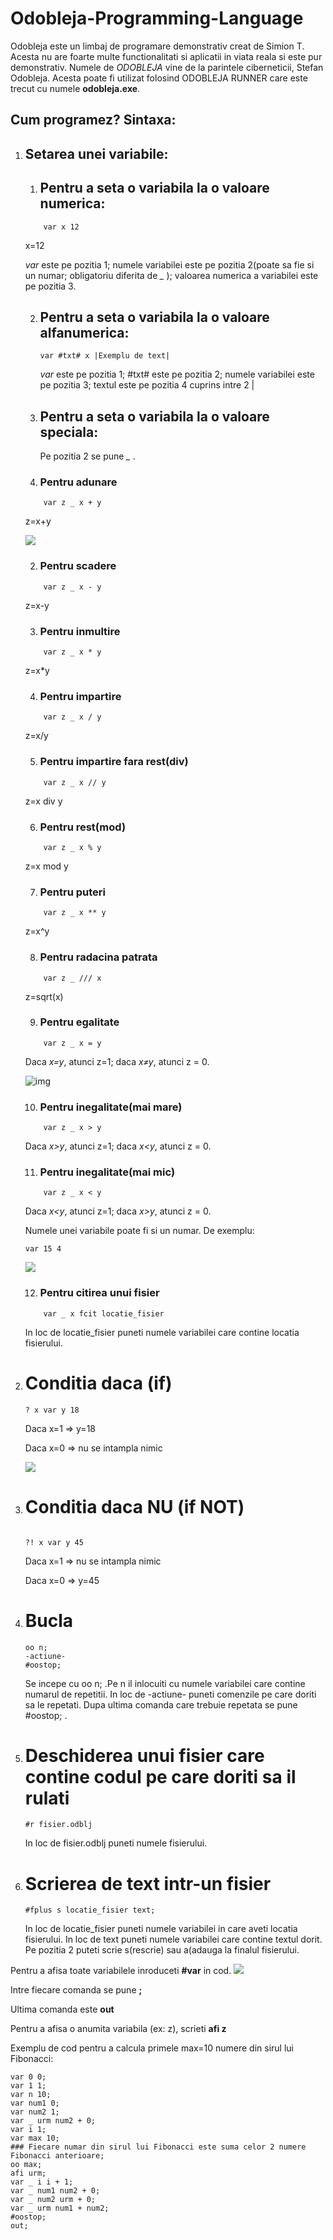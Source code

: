 # Odobleja-Programming-Language

   Odobleja este un limbaj de programare demonstrativ creat de Simion T. Acesta nu are foarte multe functionalitati si aplicatii in viata reala si este pur demonstrativ. Numele de *ODOBLEJA* vine de la parintele ciberneticii, Stefan Odobleja. Acesta poate fi utilizat folosind ODOBLEJA RUNNER care este trecut cu numele **odobleja.exe**.

## Cum programez? Sintaxa:
 1. ## Setarea unei variabile:
    1. ##   Pentru a seta o variabila la o valoare numerica:
      ```odobleja
          var x 12
       ```
      x=12

      *var* este pe pozitia 1; numele variabilei este pe pozitia 2(poate sa fie si un numar; obligatoriu diferita de *_* ); valoarea numerica a variabilei este pe pozitia 3.

    2. ##   Pentru a seta o variabila la o valoare alfanumerica:
   
       ```odobleja
       var #txt# x |Exemplu de text|
       ```
       *var* este pe pozitia 1; #txt# este pe pozitia 2; numele variabilei este pe pozitia 3; textul este pe pozitia 4 cuprins intre 2 |
    3. ##   Pentru a seta o variabila la o valoare speciala:

       Pe pozitia 2 se pune *_* . 

      1. ###     Pentru adunare

      ```odobleja
          var z _ x + y   
       ```
       z=x+y

       ![](https://github.com/RoAstro/Odobleja-Programming-Language-/blob/main/plus.png?raw=true)


       2. ###     Pentru scadere

      ```odobleja
          var z _ x - y   
       ```
       z=x-y

       3.  ###     Pentru inmultire

      ```odobleja
          var z _ x * y   
       ```
       z=x*y

       4. ###     Pentru impartire

      ```odobleja
          var z _ x / y   
       ```
       z=x/y

       5. ###     Pentru impartire fara rest(div)

      ```odobleja
          var z _ x // y   
       ```
       z=x div y

       6. ###     Pentru rest(mod)

      ```odobleja
          var z _ x % y    
       ```
       z=x mod y

       7. ###     Pentru puteri

      ```odobleja
          var z _ x ** y   
       ```
       z=x^y

       8. ###     Pentru radacina patrata

      ```odobleja
          var z _ /// x     
       ```
       z=sqrt(x)

       9. ###     Pentru egalitate

      ```
          var z _ x = y    
       ```
      
       Daca *x=y*, atunci z=1; daca *x≠y*, atunci z = 0.


    ![img](https://github.com/RoAstro/Odobleja-Programming-Language-/blob/main/egal.png?raw=true)


      10. ###     Pentru inegalitate(mai mare)

      ```odobleja
          var z _ x > y    
       ```
       Daca *x>y*, atunci z=1; daca *x<y*, atunci z = 0.

      11.  ###     Pentru inegalitate(mai mic)

      ```odobleja
          var z _ x < y    
       ```
       Daca *x<y*, atunci z=1; daca *x>y*, atunci z = 0.

    Numele unei variabile poate fi si un numar. De exemplu:
    ```
    var 15 4
     ```

      ![](https://github.com/RoAstro/Odobleja-Programming-Language-/blob/main/var%20nr.png?raw=true)
    
      12. ###     Pentru citirea unui fisier
      ```odobleja
          var _ x fcit locatie_fisier
      ```
    In loc de locatie_fisier puneti numele variabilei care contine locatia fisierului.
  3. # Conditia **daca** (**if**)
     ```
     ? x var y 18
     ```
     Daca x=1 => y=18
     
     Daca x=0 => nu se intampla nimic

     ![](https://github.com/RoAstro/Odobleja-Programming-Language-/blob/main/daca.png?raw=true)
     
  4. # Conditia **daca NU** (**if NOT**)
     ```
     
     ?! x var y 45
     ```
     Daca x=1 => nu se intampla nimic
     
     Daca x=0 => y=45
  5. # Bucla
     ```odobleja
     oo n;
     -actiune-
     #oostop;
     ```
     Se incepe cu oo n; .Pe n il inlocuiti cu numele variabilei care contine numarul de repetitii. In loc de -actiune- puneti comenzile pe care doriti sa le repetati. Dupa ultima comanda care trebuie repetata se pune #oostop; .
  6. # Deschiderea unui fisier care contine codul pe care doriti sa il rulati
     ```odobleja
     #r fisier.odblj
     ```
     In loc de fisier.odblj puneti numele fisierului.

  7. # Scrierea de text intr-un fisier
     ```odobleja
     #fplus s locatie_fisier text;
     ```
     In loc de locatie_fisier puneti numele variabilei in care aveti locatia fisierului. In loc de text puneti numele variabilei care contine textul dorit. Pe pozitia 2 puteti scrie s(rescrie) sau a(adauga la finalul fisierului.


Pentru a afisa toate variabilele inroduceti **#var** in cod.
![](https://github.com/RoAstro/Odobleja-Programming-Language-/blob/main/%23var.png?raw=true)

Intre fiecare comanda se pune **;**

Ultima comanda este **out**

Pentru a afisa o anumita variabila (ex: z), scrieti **afi z**



Exemplu de cod pentru a calcula primele max=10 numere din sirul lui Fibonacci:

```odobleja
var 0 0;
var 1 1;
var n 10;
var num1 0;
var num2 1;
var _ urm num2 + 0;
var i 1;
var max 10;
### Fiecare numar din sirul lui Fibonacci este suma celor 2 numere Fibonacci anterioare;
oo max;
afi urm;
var _ i i + 1;
var _ num1 num2 + 0;
var _ num2 urm + 0;
var _ urm num1 + num2;
#oostop;
out;
```
     
     
        
